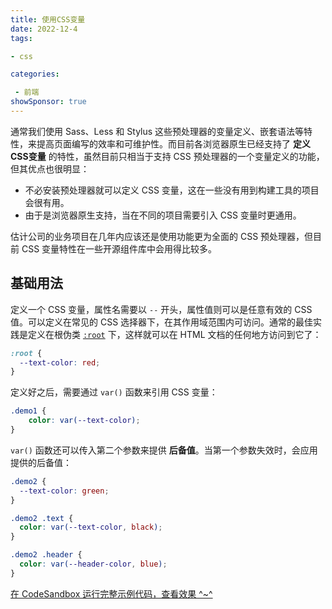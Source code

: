 ```yaml
---
title: 使用CSS变量
date: 2022-12-4
tags: 

- css

categories:

 - 前端
showSponsor: true
---
```


通常我们使用 Sass、Less 和 Stylus 这些预处理器的变量定义、嵌套语法等特性，来提高页面编写的效率和可维护性。而目前各浏览器原生已经支持了 **定义CSS变量** 的特性，虽然目前只相当于支持 CSS 预处理器的一个变量定义的功能，但其优点也很明显：

- 不必安装预处理器就可以定义 CSS 变量，这在一些没有用到构建工具的项目会很有用。
- 由于是浏览器原生支持，当在不同的项目需要引入 CSS 变量时更通用。

估计公司的业务项目在几年内应该还是使用功能更为全面的 CSS 预处理器，但目前 CSS 变量特性在一些开源组件库中会用得比较多。



## 基础用法

定义一个 CSS 变量，属性名需要以 `--` 开头，属性值则可以是任意有效的 CSS 值。可以定义在常见的 CSS 选择器下，在其作用域范围内可访问。通常的最佳实践是定义在根伪类 [`:root`](https://developer.mozilla.org/zh-CN/docs/Web/CSS/:root)  下，这样就可以在 HTML 文档的任何地方访问到它了：

```css
:root {
  --text-color: red;
}
```

定义好之后，需要通过 `var()` 函数来引用 CSS 变量：

```css
.demo1 {
	color: var(--text-color);
}
```

`var()` 函数还可以传入第二个参数来提供 **后备值**。当第一个参数失效时，会应用提供的后备值：

```css
.demo2 {
  --text-color: green; 
}

.demo2 .text {
  color: var(--text-color, black); 
}

.demo2 .header {
  color: var(--header-color, blue);
}
```

[在 CodeSandbox 运行完整示例代码，查看效果 ^~^](https://codesandbox.io/s/define-css-variable-64uwe2?file=/index.html)

